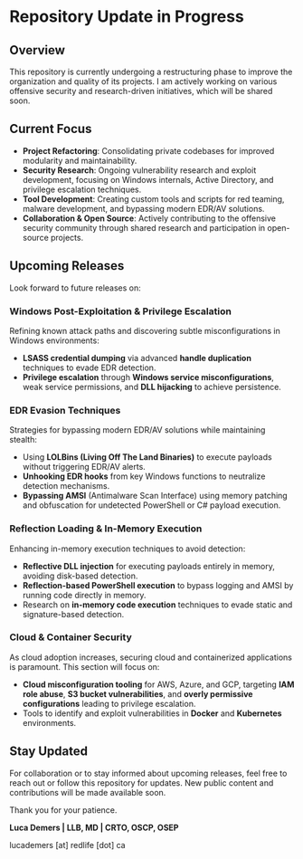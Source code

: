 # Repository Update in Progress

## Overview

This repository is currently undergoing a restructuring phase to improve the organization and quality of its projects. I am actively working on various offensive security and research-driven initiatives, which will be shared soon.

## Current Focus

- **Project Refactoring**: Consolidating private codebases for improved modularity and maintainability.
- **Security Research**: Ongoing vulnerability research and exploit development, focusing on Windows internals, Active Directory, and privilege escalation techniques.
- **Tool Development**: Creating custom tools and scripts for red teaming, malware development, and bypassing modern EDR/AV solutions.
- **Collaboration & Open Source**: Actively contributing to the offensive security community through shared research and participation in open-source projects.

## Upcoming Releases

Look forward to future releases on:

### Windows Post-Exploitation & Privilege Escalation

Refining known attack paths and discovering subtle misconfigurations in Windows environments:

- **LSASS credential dumping** via advanced **handle duplication** techniques to evade EDR detection.
- **Privilege escalation** through **Windows service misconfigurations**, weak service permissions, and **DLL hijacking** to achieve persistence.

### EDR Evasion Techniques

Strategies for bypassing modern EDR/AV solutions while maintaining stealth:

- Using **LOLBins (Living Off The Land Binaries)** to execute payloads without triggering EDR/AV alerts.
- **Unhooking EDR hooks** from key Windows functions to neutralize detection mechanisms.
- **Bypassing AMSI** (Antimalware Scan Interface) using memory patching and obfuscation for undetected PowerShell or C# payload execution.

### Reflection Loading & In-Memory Execution

Enhancing in-memory execution techniques to avoid detection:

- **Reflective DLL injection** for executing payloads entirely in memory, avoiding disk-based detection.
- **Reflection-based PowerShell execution** to bypass logging and AMSI by running code directly in memory.
- Research on **in-memory code execution** techniques to evade static and signature-based detection.

### Cloud & Container Security

As cloud adoption increases, securing cloud and containerized applications is paramount. This section will focus on:

- **Cloud misconfiguration tooling** for AWS, Azure, and GCP, targeting **IAM role abuse**, **S3 bucket vulnerabilities**, and **overly permissive configurations** leading to privilege escalation.
- Tools to identify and exploit vulnerabilities in **Docker** and **Kubernetes** environments.

## Stay Updated

For collaboration or to stay informed about upcoming releases, feel free to reach out or follow this repository for updates. New public content and contributions will be made available soon.

Thank you for your patience.

**Luca Demers | LLB, MD | CRTO, OSCP, OSEP**

lucademers [at] redlife [dot] ca
